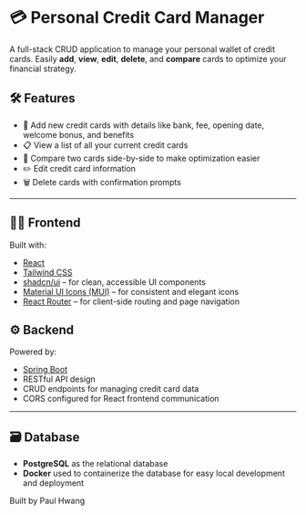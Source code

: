 # 💳 Personal Credit Card Manager

A full-stack CRUD application to manage your personal wallet of credit cards. Easily **add**, **view**, **edit**, **delete**, and **compare** cards to optimize your financial strategy.

## 🛠 Features

- 📝 Add new credit cards with details like bank, fee, opening date, welcome bonus, and benefits
- 📋 View a list of all your current credit cards
- 🧮 Compare two cards side-by-side to make optimization easier
- ✏️ Edit credit card information
- 🗑️ Delete cards with confirmation prompts

---

## 🧑‍🎨 Frontend

Built with:

- [React](https://react.dev/)
- [Tailwind CSS](https://tailwindcss.com/)
- [shadcn/ui](https://ui.shadcn.dev/) – for clean, accessible UI components
- [Material UI Icons (MUI)](https://mui.com/material-ui/material-icons/) – for consistent and elegant icons
- [React Router](https://reactrouter.com/) – for client-side routing and page navigation

## ⚙️ Backend

Powered by:

- [Spring Boot](https://spring.io/projects/spring-boot)
- RESTful API design
- CRUD endpoints for managing credit card data
- CORS configured for React frontend communication

---

## 🗃️ Database

- **PostgreSQL** as the relational database
- **Docker** used to containerize the database for easy local development and deployment

Built by Paul Hwang
